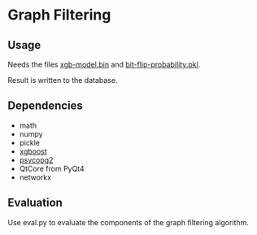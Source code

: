 # Graph Filtering

## Usage

Needs the files [xgb-model.bin](../xgboost-learning) and [bit-flip-probability.pkl](../bit-flip-probability).

Result is written to the database.

## Dependencies

* math
* numpy
* pickle
* [xgboost](https://github.com/dmlc/xgboost)
* [psycopg2](https://github.com/psycopg/psycopg2)
* QtCore from PyQt4
* networkx

## Evaluation

Use eval.py to evaluate the components of the graph filtering algorithm.

